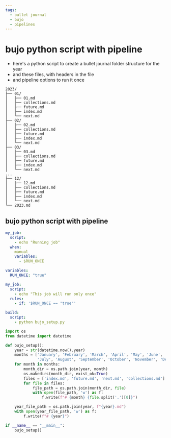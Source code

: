 ```yaml
---
tags:
  - bullet journal
  - bujo 
  - pipelines 
---
```

# bujo python script with pipeline

- here's a python script to create a bullet journal folder structure for the year
- and these files, with headers in the file
- and pipeline options to run it once

```text
2023/
├── 01/
│   ├── 01.md
│   ├── collections.md
│   ├── future.md
│   ├── index.md
│   └── next.md
├── 02/
│   ├── 02.md
│   ├── collections.md
│   ├── future.md
│   ├── index.md
│   └── next.md
├── 03/
│   ├── 03.md
│   ├── collections.md
│   ├── future.md
│   ├── index.md
│   └── next.md
...
├── 12/
│   ├── 12.md
│   ├── collections.md
│   ├── future.md
│   ├── index.md
│   └── next.md
└── 2023.md
```

## bujo python script with pipeline

```yml
my_job:
  script:
    - echo "Running job"
  when:
    manual
    variables:
      - $RUN_ONCE
```

```yml
variables:
  RUN_ONCE: "true"

my_job:
  script:
    - echo "This job will run only once"
  rules:
    - if: '$RUN_ONCE == "true"'

```

```yml
build:
  script:
    - python bujo_setup.py
```

```py
import os
from datetime import datetime

def bujo_setup():
    year = str(datetime.now().year)
    months = ['January', 'February', 'March', 'April', 'May', 'June',
              'July', 'August', 'September', 'October', 'November', 'December']
    for month in months:
        month_dir = os.path.join(year, month)
        os.makedirs(month_dir, exist_ok=True)
        files = ['index.md', 'future.md', 'next.md', 'collections.md']
        for file in files:
            file_path = os.path.join(month_dir, file)
            with open(file_path, 'w') as f:
                f.write(f"# {month} {file.split('.')[0]}")

    year_file_path = os.path.join(year, f"{year}.md")
    with open(year_file_path, 'w') as f:
        f.write(f"# {year}")

if __name__ == "__main__":
    bujo_setup()
```
